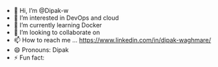 - 👋 Hi, I’m @Dipak-w
- 👀 I’m interested in DevOps and cloud
- 🌱 I’m currently learning Docker
- 💞️ I’m looking to collaborate on 
- 📫 How to reach me ... https://www.linkedin.com/in/dipak-waghmare/
- 😄 Pronouns: Dipak
- ⚡ Fun fact: 

<!---
Dipak-w/Dipak-w is a ✨ special ✨ repository because its `README.md` (this file) appears on your GitHub profile.
You can click the Preview link to take a look at your changes.
--->

